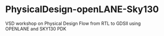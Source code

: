 # PhysicalDesign-openLANE-Sky130
VSD workshop on Physical Design Flow from RTL to GDSII using OPENLANE and SKY130 PDK
